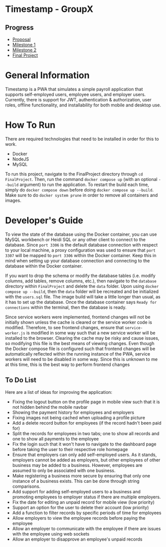 # Timestamp - GroupX
## Progress
- [Proposal](Proposal/README.md)
- [Milestone 1](Milestone1/README.md)
- [Milestone 2](Milestone2/README.md)
- [Final Project](FinalProject/README.md)

# General Information
Timestamp is a PWA that simulates a simple payroll application that supports self-employed users, employee users, and employer users. Currently, there is support for JWT, authentication & authorization, user roles, offline functionality, and installability for both mobile and desktop use. 

# How To Run
There are required technologies that need to be installed in order for this to work.

- Docker
- NodeJS
- MySQL 

To run this project, navigate to the FinalProject directory through ``cd FinalProject``. Then, run the command ``docker compose up`` (with an optional ``--build`` argument) to run the application. To restart the build each time, simply do ``docker compose down`` before doing ``docker compose up --build``. Make sure to do ``docker system prune`` in order to remove all containers and images.

# Developer's Guide
To view the state of the database using the Docker container, you can use MySQL workbench or Heidi SQL or any other client to connect to the database. Since ``port 3306`` is the default database connection with respect to your local machine, a proxy configuration was used to ensure that ``port 3307`` will be mapped to ``port 3306`` within the Docker container. Keep this in mind when setting up your database connection and connecting to the database within the Docker container.

If you want to drop the schema or modify the database tables (i.e. modify columns, add tables, remove columns, etc.), then navigate to the ``database`` directory within ``FinalProject`` and delete the ``data`` folder. Upon using ``docker compose up --build``, then the ``data`` folder will be recreated and be initialized with the ``users.sql`` file. The image build will take a little longer than usual, as it has to set up the database. Once the database container says ``Ready for connections`` within the terminal, then the database is ready.

Since service workers were implemented, frontend changes will not be initially shown unless the cache is cleared or the service worker code is modified. Therefore, to see frontend changes, ensure that ``service-worker.js`` is modified in some way such that a new service worker will be installed to the browser. Clearing the cache may be risky and cause issues, so modifying this file is the best means of viewing changes. Even though the Docker compose file is configured such that frontend changes will be automatically reflected within the running instance of the PWA, service workers will need to be disabled in some way. Since this is unknown to me at this time, this is the best way to perform frontend changes

## To Do List
Here are a list of ideas for improving the application:

- Fixing the logout button on the profile page in mobile view such that it is not hidden behind the mobile navbar
- Showing the payment history for employees and employers
- Fixing images not being cached when uploading a profile picture
- Add a delete record button for employees (if the record hadn't been paid for)
- Split the records for employees in two tabs; one to show all records and one to show all payments to the employee
- Fix the login such that it won't have to navigate to the dashboard page before taking the user to their respective role homepage
- Ensure that employers can only add self-employed users. As it stands, employers cannot be added as employers, but other employees of other business may be added to a business. However, employees are assumed to only be associated with one business.
- Make registering a business more secure by ensuring that only one instance of a business exists. This can be done through string comparisons.
- Add support for adding self-employed users to a business and promoting employees to employer status if there are multiple employers.
- Fix the date for editing an unpaid record for mobile view (low priority)
- Support an option for the user to delete their account (low priority)
- Add a function to filter records by specific periods of time for employees
- Allow employers to view the employee records before paying the employee
- Allow an employer to communicate with the employee if there are issues with the employee using web sockets
- Allow an employer to disapprove an employee's unpaid records
